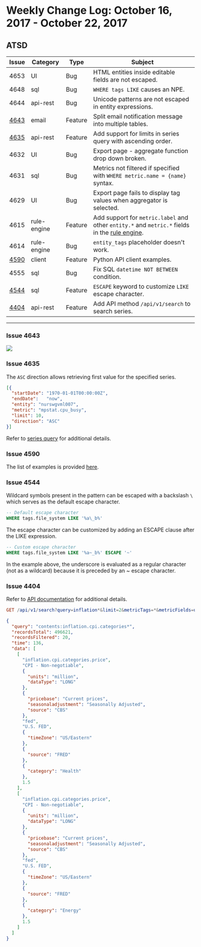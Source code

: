 Weekly Change Log: October 16, 2017 - October 22, 2017
==================================================

## ATSD

| Issue| Category    | Type    | Subject              |
|------|-------------|---------|----------------------|
| 4653 |UI| Bug | HTML entities inside editable fields are not escaped. |
| 4648 | sql | Bug | `WHERE tags LIKE` causes an NPE. |
| 4644 | api-rest | Bug | Unicode patterns are not escaped in entity expressions. |
| [4643](#issue-4643) | email | Feature | Split email notification message into multiple tables. |
| [4635](#issue-4635) | api-rest | Feature | Add support for limits in series query with ascending order. |
| 4632 |UI| Bug | Export page - aggregate function drop down broken. |
| 4631 | sql | Bug | Metrics not filtered if specified with `WHERE metric.name = {name}` syntax. |
| 4629 |UI| Bug | Export page fails to display tag values when aggregator is selected. |
| 4615 | rule-engine | Feature | Add support for `metric.label` and other `entity.*` and `metric.*` fields in the [rule engine](../../rule-engine/window-fields.md). |
| 4614 | rule-engine | Bug | `entity_tags` placeholder doesn't work. |
| [4590](#issue-4590) | client | Feature | Python API client examples. |
| 4555 | sql | Bug | Fix SQL `datetime NOT BETWEEN` condition. |
| [4544](#issue-4544) | sql | Feature | `ESCAPE` keyword to customize `LIKE` escape character. |
| [4404](#issue-4404) | api-rest | Feature | Add API method `/api/v1/search` to search series. |

---

### Issue 4643

![](Images/email_split.png)

### Issue 4635

The `ASC` direction allows retrieving first value for the specified series.

```json
[{
  "startDate": "1970-01-01T00:00:00Z",
  "endDate":   "now",
  "entity": "nurswgvml007",
  "metric": "mpstat.cpu_busy",
  "limit": 10,
  "direction": "ASC"
}]
```

Refer to [series query](../../api/data/series/query.md#control-filter-fields) for additional details.

### Issue 4590

The list of examples is provided [here](https://github.com/axibase/atsd-api-python#examples).

### Issue 4544

Wildcard symbols present in the pattern can be escaped with a backslash `\` which serves as the default escape character.

```sql
-- Default escape character
WHERE tags.file_system LIKE '%a\_b%'
```

The escape character can be customized by adding an ESCAPE clause after the LIKE expression.

```sql
-- Custom escape character
WHERE tags.file_system LIKE '%a~_b%' ESCAPE '~'
```

In the example above, the underscore is evaluated as a regular character (not as a wildcard) because it is preceded by an ~ escape character.

### Issue 4404

Refer to [API documentation](../../api/meta/misc/search.md) for additional details.

```elm
GET /api/v1/search?query=inflation*&limit=2&metricTags=*&metricFields=units,dataType&entityTags=*&entityFields=timeZone
```

```json
{
  "query": "contents:inflation.cpi.categories*",
  "recordsTotal": 496621,
  "recordsFiltered": 20,
  "time": 136,
  "data": [
    [
      "inflation.cpi.categories.price",
      "CPI - Non-negotiable",
      {
        "units": "million",
        "dataType": "LONG"
      },            
      {
        "pricebase": "Current prices",
        "seasonaladjustment": "Seasonally Adjusted",
        "source": "CBS"
      },
      "fed",
      "U.S. FED",
      {
        "timeZone": "US/Eastern"
      },                
      {
        "source": "FRED"
      },
      {
        "category": "Health"
      },
      1.5
    ],
    [
      "inflation.cpi.categories.price",
      "CPI - Non-negotiable",
      {
        "units": "million",
        "dataType": "LONG"
      },            
      {
        "pricebase": "Current prices",
        "seasonaladjustment": "Seasonally Adjusted",
        "source": "CBS"
      },
      "fed",
      "U.S. FED",
      {
        "timeZone": "US/Eastern"
      },                
      {
        "source": "FRED"
      },
      {
        "category": "Energy"
      },
      1.5
    ]
  ]
}
```
